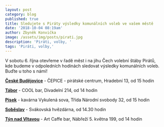 ```yaml
---
layout: post
category: blog
published: true
title: Sledujete s Piráty výsledky komunálních voleb ve vašem městě
date: '2018-10-04 08:19am'
author: Zbyněk Konvička
image: /assets/img/posts/pirati.jpg
description: 'Piráti, volby, '
tags: 'Piráti, volby,'
---
```

V sobotu 6. října otevřeme v řadě měst i na jihu Čech volební štáby Pirátů, kde budeme v odpoledních hodinách sledovat výsledky komunálních voleb. Buďte u toho s námi!

[**České Budějovice**](https://www.facebook.com/events/174869523435329/) - ČEPICE - pirátské centrum, Hradební 13, od 15 hodin

[**Tábor**](https://www.facebook.com/events/317285442193195/) - COOL bar, Divadelní 214, od 14 hodin

[**Písek**](https://www.facebook.com/events/810218946000669/) - kavárna Vykulená sova, Třída Národní svobody 32, od 15 hodin

[**Soběslav**](https://www.facebook.com/events/333797540700986/) - Svákovská hvězdárna, od 14.30 hodin

[**Týn nad Vltavou**](https://www.facebook.com/events/241533956481190/) - Art Caffe bar, Nábřeží 5. května 199, od 14 hodin
